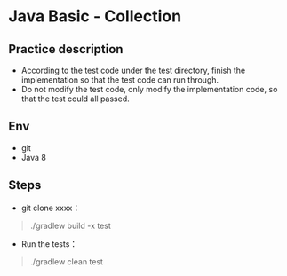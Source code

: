 # Java Basic - Collection

## Practice description
+ According to the test code under the test directory, finish the implementation so that the test code can run through.
+ Do not modify the test code, only modify the implementation code, so that the test could all passed.

## Env
+ git
+ Java 8

## Steps

+ git clone xxxx：

> ./gradlew build -x test

+ Run the tests：

> ./gradlew clean test  



